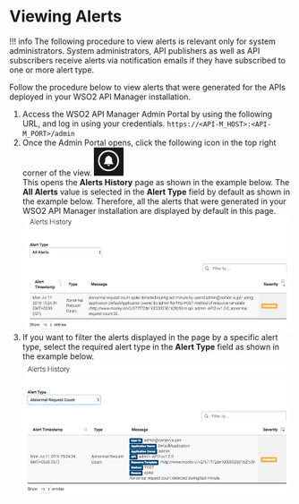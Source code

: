 # Viewing Alerts

!!! info
      The following procedure to view alerts is relevant only for system administrators. System administrators, API publishers as well as API subscribers receive alerts via notification emails if they have subscribed to one or more alert type.


Follow the procedure below to view alerts that were generated for the APIs deployed in your WSO2 API Manager installation.

1.  Access the WSO2 API Manager Admin Portal by using the following URL, and log in using your credentials.
`https://<API-M_HOST>:<API-M_PORT>/admin                                                  `
2.  Once the Admin Portal opens, click the following icon in the top right corner of the view.
    ![](../../../assets/img/Learn/notification-icon.png)
    <br /> This opens the **Alerts History** page as shown in the example below. The **All Alerts** value is selected in the **Alert Type** field by default as shown in the example below. Therefore, all the alerts that were generated in your WSO2 API Manager installation are displayed by default in this page.
    ![](../../../assets/img/Learn/alerts-history-all.png)
3.  If you want to filter the alerts displayed in the page by a specific alert type, select the required alert type in the **Alert Type** field as shown in the example below.
    ![](../../../assets/img/Learn/alerts-history-abnormal-request-count.png)

